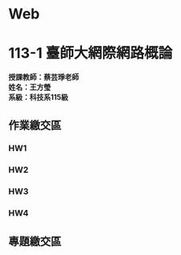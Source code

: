 # Web
# 113-1 臺師大網際網路概論
__授課教師：蔡芸琤老師__    
__姓名：王方瑩__    
__系級：科技系115級__  
## 作業繳交區  
### HW1
### HW2
### HW3
### HW4  
## 專題繳交區  

